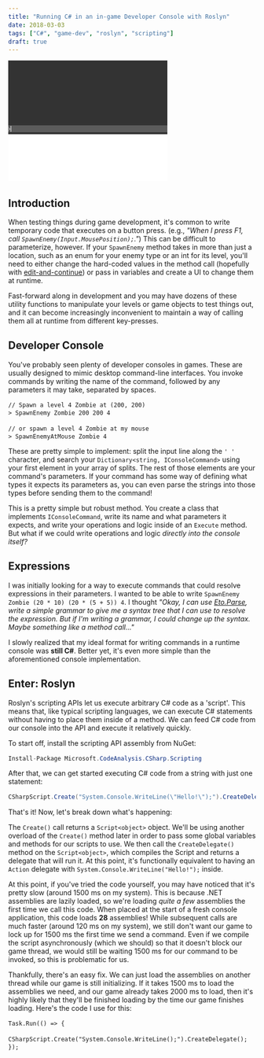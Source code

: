 ```yaml
---
title: "Running C# in an in-game Developer Console with Roslyn"
date: 2018-03-03
tags: ["C#", "game-dev", "roslyn", "scripting"]
draft: true
---
```


![Example image](/images/console_anim.gif#center-border)

## Introduction

When testing things during game development, it's common to write temporary code that executes on a button press. (e.g., _"When I press F1, call ```SpawnEnemy(Input.MousePosition);```."_) This can be difficult to parameterize, however. If your ```SpawnEnemy``` method takes in more than just a location, such as an enum for your enemy type or an int for its level, you'll need to either change the hard-coded values in the method call (hopefully with [edit-and-continue](https://www.youtube.com/watch?v=mfJEug3Y8ss)) or pass in variables and create a UI to change them at runtime. 

Fast-forward along in development and you may have dozens of these utility functions to manipulate your levels or game objects to test things out, and it can become increasingly inconvenient to maintain a way of calling them all at runtime from different key-presses.

## Developer Console

You've probably seen plenty of developer consoles in games. These are usually designed to mimic desktop command-line interfaces. You invoke commands by writing the name of the command, followed by any parameters it may take, separated by spaces.

```
// Spawn a level 4 Zombie at (200, 200)
> SpawnEnemy Zombie 200 200 4

// or spawn a level 4 Zombie at my mouse
> SpawnEnemyAtMouse Zombie 4
``` 

These are pretty simple to implement: split the input line along the ```' '``` character, and search your ```Dictionary<string, IConsoleCommand>``` using your first element in your array of splits. The rest of those elements are your command's parameters. If your command has some way of defining what types it expects its parameters as, you can even parse the strings into those types before sending them to the command! 

This is a pretty simple but robust method. You create a class that implements ```IConsoleCommand```, write its name and what parameters it expects, and write your operations and logic inside of an ```Execute``` method. But what if we could write operations and logic _directly into the console itself?_

## Expressions

I was initially looking for a way to execute commands that could resolve expressions in their parameters. I wanted to be able to write ```SpawnEnemy Zombie (20 * 10) (20 * (5 + 5)) 4```. I thought _"Okay, I can use [Eto.Parse](https://github.com/picoe/Eto.Parse), write a simple grammar to give me a syntax tree that I can use to resolve the expression. But if I'm writing a grammar, I could change up the syntax. Maybe something like a method call..."_

I slowly realized that my ideal format for writing commands in a runtime console was **still C#**. Better yet, it's even more simple than the aforementioned console implementation. 

## Enter: Roslyn

Roslyn's scripting APIs let us execute arbitrary C# code as a 'script'. This means that, like typical scripting languages, we can execute C# statements without having to place them inside of a method. We can feed C# code from our console into the API and execute it relatively quickly.

To start off, install the scripting API assembly from NuGet:

```C#
Install-Package Microsoft.CodeAnalysis.CSharp.Scripting
```

After that, we can get started executing C# code from a string with just one statement:

```C#
CSharpScript.Create("System.Console.WriteLine(\"Hello!\");").CreateDelegate().Invoke();
```

That's it! Now, let's break down what's happening:

The ```Create()``` call returns a ```Script<object>``` object. We'll be using another overload of the ```Create()``` method later in order to pass some global variables and methods for our scripts to use. We then call the ```CreateDelegate()``` method on the ```Script<object>```, which compiles the Script and returns a delegate that will run it. At this point, it's functionally equivalent to having an ```Action``` delegate with ```System.Console.WriteLine("Hello!");``` inside.

At this point, if you've tried the code yourself, you may have noticed that it's pretty slow (around 1500 ms on my system). This is because .NET assemblies are lazily loaded, so we're loading _quite a few_ assemblies the first time we call this code. When placed at the start of a fresh console application, this code loads **28** assemblies! While subsequent calls are much faster (around 120 ms on my system), we still don't want our game to lock up for 1500 ms the first time we send a command. Even if we compile the script asynchronously (which we should) so that it doesn't block our game thread, we would still be waiting 1500 ms for our command to be invoked, so this is problematic for us.

Thankfully, there's an easy fix. We can just load the assemblies on another thread while our game is still initializing. If it takes 1500 ms to load the assemblies we need, and our game already takes 2000 ms to load, then it's highly likely that they'll be finished loading by the time our game finishes loading. Here's the code I use for this:

```
Task.Run(() => {
	CSharpScript.Create("System.Console.WriteLine();").CreateDelegate();
});
```

